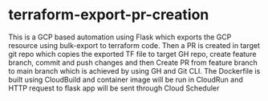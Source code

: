 # terraform-export-pr-creation

This is a GCP based automation using Flask which exports the GCP resource using bulk-export to terraform code. Then a PR is created in target git repo which copies the exported TF file to target GH repo, create feature branch, commit and push changes and then Create PR from feature branch to main branch which is achieved by using GH and Git CLI. The Dockerfile is built using CloudBuild and container image will be run in CloudRun and HTTP request to flask app will be sent through Cloud Scheduler